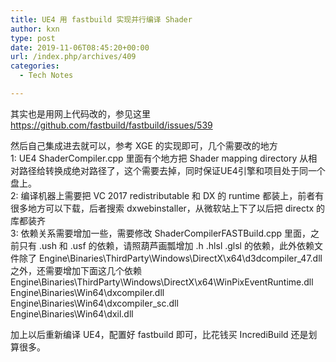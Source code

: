 ```yaml
---
title: UE4 用 fastbuild 实现并行编译 Shader
author: kxn
type: post
date: 2019-11-06T08:45:20+00:00
url: /index.php/archives/409
categories:
  - Tech Notes

---
```

其实也是用网上代码改的，参见这里 https://github.com/fastbuild/fastbuild/issues/539

然后自己集成进去就可以，参考 XGE 的实现即可，几个需要改的地方  
1: UE4 ShaderCompiler.cpp 里面有个地方把 Shader mapping directory 从相对路径给转换成绝对路径了，这个需要去掉，同时保证UE4引擎和项目处于同一个盘上。  
2: 编译机器上需要把 VC 2017 redistributable 和 DX 的 runtime 都装上，前者有很多地方可以下载，后者搜索 dxwebinstaller，从微软站上下了以后把 directx 的库都装齐  
3: 依赖关系需要增加一些，需要修改 ShaderCompilerFASTBuild.cpp 里面，之前只有 .ush 和 .usf 的依赖，请照葫芦画瓢增加 .h .hlsl .glsl 的依赖，此外依赖文件除了 Engine\\Binaries\\ThirdParty\\Windows\\DirectX\\x64\\d3dcompiler_47.dll 之外，还需要增加下面这几个依赖  
Engine\\Binaries\\ThirdParty\\Windows\\DirectX\\x64\\WinPixEventRuntime.dll  
Engine\\Binaries\\Win64\\dxcompiler.dll  
Engine\\Binaries\\Win64\\dxcompiler_sc.dll  
Engine\\Binaries\\Win64\\dxil.dll

加上以后重新编译 UE4，配置好 fastbuild 即可，比花钱买 IncrediBuild 还是划算很多。